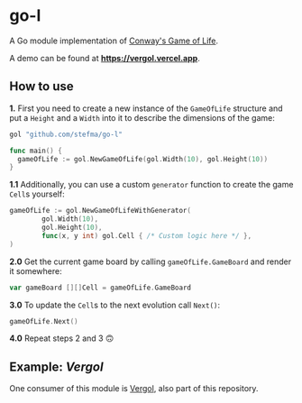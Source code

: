 # go-l

A Go module implementation of [Conway's Game of Life](https://en.wikipedia.org/wiki/Conway%27s_Game_of_Life).

A demo can be found at **https://vergol.vercel.app**.

## How to use

**1.** First you need to create a new instance of the `GameOfLife` structure and put a `Height` and a `Width` into it to describe the dimensions of the game:
```go
gol "github.com/stefma/go-l"

func main() {
  gameOfLife := gol.NewGameOfLife(gol.Width(10), gol.Height(10))
}
```

**1.1** Additionally, you can use a custom `generator` function to create the game `Cell`s yourself:
```go
gameOfLife := gol.NewGameOfLifeWithGenerator(
		gol.Width(10),
		gol.Height(10),
		func(x, y int) gol.Cell { /* Custom logic here */ },
)
```

**2.0** Get the current game board by calling `gameOfLife.GameBoard` and render it somewhere:
```go
var gameBoard [][]Cell = gameOfLife.GameBoard
```

**3.0** To update the `Cell`s to the next evolution call `Next()`:
```go
gameOfLife.Next()
```

**4.0** Repeat steps 2 and 3 🙃

## Example: *Vergol*

One consumer of this module is [Vergol](vergol/), also part of this repository.
